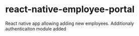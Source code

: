 # react-native-employee-portal
React native app allowing adding new employees. Additionaly authenticaiton module added
